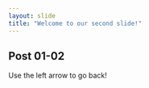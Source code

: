 ```yaml
---
layout: slide
title: "Welcome to our second slide!"
---
```

## Post 01-02
Use the left arrow to go back!
